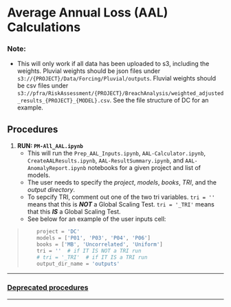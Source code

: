# Average Annual Loss (AAL) Calculations

### Note: 
- This will only work if all data has been uploaded to s3, including the weights. Pluvial weights should be json files under `s3://{PROJECT}/Data/Forcing/Pluvial/outputs`. Fluvial weights should be csv files under `s3://pfra/RiskAssessment/{PROJECT}/BreachAnalysis/weighted_adjusted_results_{PROJECT}_{MODEL}.csv`. See the file structure of DC for an example.

## Procedures

1. **RUN: `PM-All_AAL.ipynb`**
    - This will run the `Prep_AAL_Inputs.ipynb`, `AAL-Calculator.ipynb`, `CreateAALResults.ipynb`, `AAL-ResultSummary.ipynb`, and `AAL-AnomalyReport.ipynb` notebooks for a given project and list of models.
    - The user needs to specify the *project*, *models*, *books*, *TRI*, and the *output directory*.
    - To sepcify TRI, comment out one of the two tri variables. `tri = ''` means that this is _**NOT**_ a Global Scaling Test. `tri = '_TRI'` means that this _**IS**_ a Global Scaling Test.
    - See below for an example of the user inputs cell:
>    ```python
>        project = 'DC'
>        models = ['P01', 'P03', 'P04', 'P06']
>        books = ['MB', 'Uncorrelated', 'Uniform']
>        tri = ''  # if IT IS NOT a TRI run
>        # tri = '_TRI'  # if IT IS a TRI run
>        output_dir_name = 'outputs'
>    ```



___
### [Deprecated procedures](https://github.com/Dewberry/probmod-tools/blob/9dcb79b76024f5f33c90a40c5cd6e33ca32cb0db/risk/README.md)
___
